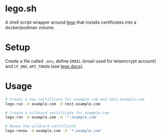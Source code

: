 # lego.sh

A shell script wrapper around [lego](https://go-acme.github.io/lego/) that
installs certificates into a docker/podman volume.

# Setup

Create a file called `.env`, define `EMAIL` (email used for letsencrypt
account) and `CF_DNS_API_TOKEN` (see [lego docs](https://go-acme.github.io/lego/dns/cloudflare/)).

# Usage

```sh
# Create a new certificate for example.com and test.example.com
lego-run -d example.com -d test.example.com

# Create a wildcard certificate for example.com
lego-run -d example.com -d '*.example.com'

# Renew the wildcard certificate
lego-renew -d example.com -d '*.example.com'
```
